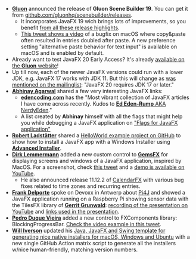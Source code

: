 * [**Gluon**](https://twitter.com/GluonHQ/) announced the release of **Gluon Scene Builder 19**. You can get it from [github.com/gluonhq/scenebuilder/releases](https://github.com/gluonhq/scenebuilder/releases/tag/19.0.0).
  * It incorporates JavaFX 19 wich brings lots of improvements, so you benefit [from all these release highlights](https://openjfx.io/highlights/19/).
  * [This tweet shows a video](https://twitter.com/Raumzeitfalle/status/1578692849746718720?t=mNxAaRN22Frjkf6kTfGy-w&s=09) of a bugfix on macOS where copy&paste often resulted in entries doubled after paste. A new preference setting "alternative paste behavior for text input" is available on macOS and is enabled by default.
* Already want to test JavaFX 20 Early Access? It's already [available on the **Gluon** website](https://gluonhq.com/products/javafx/#ea)!
* Up till now, each of the newer JavaFX versions could run with a lower JDK, e.g. JavaFX 17 works with JDK 11. But this will change as [was mentioned on the mailinglist](https://mail.openjdk.org/pipermail/openjfx-dev/2022-October/036089.html): "JavaFX 20 requires JDK 17 or later." 
* [**Abhinay Agarwal**](https://twitter.com/iAbhinay) shared a few very interesting JavaFX links:
  * [**edencoding.com**](https://edencoding.com/category/javafx/) has the "Most vibrant collection of JavaFX articles I have come across recently. Kudos to [**Ed Eden-Rump** AKA NerdyEden](https://twitter.com/NerdyEden)."
  * A list created by **Abhinay** himself with all the flags that might help you while debugging a JavaFX application on ["Flags for JavaFX application"](https://abhinay.xyz/javafx/2022/10/03/OpenJFX-flags.html)
* [**Robert Ladstätter**](https://twitter.com/rladstaetter) shared a [HelloWorld example project on GitHub](https://github.com/rladstaetter/javafx-advancedinstaller-example) to show how to install a JavaFX app with a Windows Installer using [**Advanced Installer**](https://twitter.com/advinst).
* [**Dirk Lemmermann**](https://twitter.com/dlemmermann) added a new custom control to [**GemsFX**](https://github.com/dlsc-software-consulting-gmbh/GemsFX) for displaying screens and windows of a JavaFX application, inspired by MacOS. For a screenshot, check [this tweet](https://twitter.com/dlemmermann/status/1578426485299449857?t=bCzbA3BPMatyoQVM362l-A&s=09) and a [demo is available on YouTube](https://www.youtube.com/watch?v=Kv7jo9fF9tc).
  * He also announced release 11.12.2 of [CalendarFX](https://www.jfx-central.com/libraries/calendarfx) with various bug fixes related to time zones and recurring entries.
* [**Frank Delporte**](https://twitter.com/FrankDelporte) spoke on Devoxx in Antwerp about [Pi4J](https://pi4j.com/) and showed a JavaFX application running on a Raspberry Pi showing sensor data with the TilesFX library of [**Gerrit Grunwald**](https://twitter.com/hansolo_): [recording of the presentation on YouTube](https://www.youtube.com/watch?v=lnV0Hn2tias) and [links used in the presentation](https://webtechie.be/post/2022-10-10-devoxx-belgium-links/).
* [**Pedro Duque Vieira**](https://twitter.com/P_Duke) added a new control to FXComponents library: BlockingProgressBar. [Check the video example in this tweet](https://twitter.com/P_Duke/status/1580570179376816129).
* [**Will Iverson**](https://twitter.com/wiverson) updated his [Java, JavaFX and Swing template for generating nice native installers for macOS, Windows and Ubuntu](https://github.com/wiverson/maven-jpackage-template) with a new single GitHub Action matrix script to generate all the installers w/nice human-friendly, matching version numbers.
  
